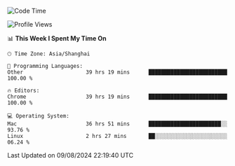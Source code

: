 <!--START_SECTION:waka-->
![Code Time](http://img.shields.io/badge/Code%20Time-2%2C604%20hrs%2021%20mins-blue)

![Profile Views](http://img.shields.io/badge/Profile%20Views-1-blue)

📊 **This Week I Spent My Time On** 

```text
🕑︎ Time Zone: Asia/Shanghai

💬 Programming Languages: 
Other                    39 hrs 19 mins      █████████████████████████   100.00 % 

🔥 Editors: 
Chrome                   39 hrs 19 mins      █████████████████████████   100.00 % 

💻 Operating System: 
Mac                      36 hrs 51 mins      ███████████████████████░░   93.76 % 
Linux                    2 hrs 27 mins       ██░░░░░░░░░░░░░░░░░░░░░░░   06.24 % 
```


 Last Updated on 09/08/2024 22:19:40 UTC
<!--END_SECTION:waka-->